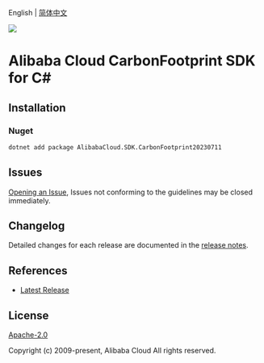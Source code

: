 English | [简体中文](README-CN.md)

![](https://aliyunsdk-pages.alicdn.com/icons/AlibabaCloud.svg)

# Alibaba Cloud CarbonFootprint SDK for C#

## Installation

### Nuget

```bash
dotnet add package AlibabaCloud.SDK.CarbonFootprint20230711
```

## Issues

[Opening an Issue](https://github.com/aliyun/alibabacloud-csharp-sdk/issues/new), Issues not conforming to the guidelines may be closed immediately.

## Changelog

Detailed changes for each release are documented in the [release notes](./ChangeLog.md).

## References

* [Latest Release](https://github.com/aliyun/alibabacloud-csharp-sdk/)

## License

[Apache-2.0](http://www.apache.org/licenses/LICENSE-2.0)

Copyright (c) 2009-present, Alibaba Cloud All rights reserved.
